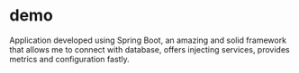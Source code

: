 # demo

Application developed using Spring Boot, an amazing and solid framework that allows me to connect with database, offers injecting services, 
provides metrics and configuration fastly. 


